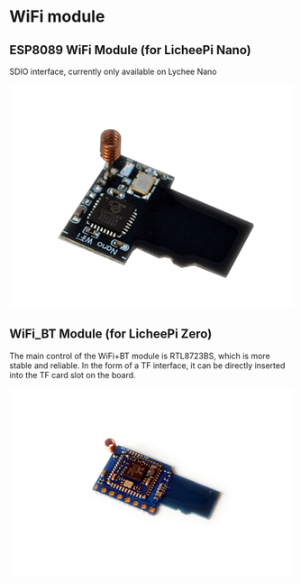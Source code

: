 WiFi module
======

## ESP8089 WiFi Module (for LicheePi Nano)

SDIO interface, currently only available on Lychee Nano

![](../../assets/wifi_8089.png)


## WiFi_BT Module (for LicheePi Zero)

The main control of the WiFi+BT module is RTL8723BS, which is more stable and reliable. In the form of a TF interface, it can be directly inserted into the TF card slot on the board.

![](../../assets/wifi_bt.jpg)


